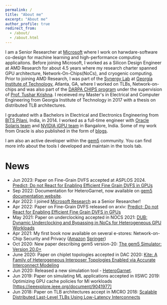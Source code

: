 ```yaml
---
permalink: /
title: "About me"
excerpt: "About me"
author_profile: true
redirect_from: 
  - /about/
  - /about.html
---
```


I am a Senior Researcher at [Microsoft](https://www.microsoft.com/en-us/research/people/srbharadwaj/) where I work on harwdare-software co-design for machine learning and high-performance computing applicaitons. Before joining Microsoft, I worked as a Silicon Design Engineer at AMD Research for about 4.5 years where my research charter spanned GPU architecture, Network-On-Chips(NoCs), and cryogenic computing. Prior to joining AMD Research, I was part of the [Synergy Lab](https://synergy.ece.gatech.edu/) at [Georgia Institute of Technology](https://www.ece.gatech.edu/), Atlanta, GA, where I worked on TLBs, Network-on-chips and was also part of the [DARPA CHIPS program](https://www.darpa.mil/program/common-heterogeneous-integration-and-ip-reuse-strategies) under the supervision of [Prof. Tushar Krishna](http://tusharkrishna.ece.gatech.edu/). I receieved my Master's in Electrical and Computer Engineering from Georgia Institute of Technology in 2017 with a thesis on distributed TLB architectures.

I graduated with a Bachelors in Electrical and Electronics Engineering from [BITS Pilani](https://www.bits-pilani.ac.in/), India, in 2014. I worked as a full-time engineer with [Oracle Solaris team](www.oracle.com) and [NVIDIA iGPU team](www.nvidia.com) in Bangalore, India. Some of my work from Oracle is also published in the form of [blogs](https://blogs.oracle.com/solaris/importing-a-zone-into-a-zone-cluster-configuration-using-the-new-import-zone-subcommand-v2).

I am also an active developer within the [gem5](www.gem5.org) community. You can find more info about the tools I developed and maintain in the tools tab.

News
======
* Jun 2023: Paper on Fine-Grain DVFS accepted at ASPLOS 2024. [Predict; Do not React for Enabling Efficient Fine Grain DVFS in GPUs](https://arxiv.org/abs/2205.00121)
* Sep 2022: Documentation for HeteroGarnet, now available on [gem5 documentation website](https://www.gem5.org/documentation/general_docs/ruby/heterogarnet/).
* Apr 2022: I joined [Microsoft Research](https://www.microsoft.com/en-us/research/people/srbharadwaj/) as a Senior Researcher!
* Apr 2022: Paper on Fine-Grain DVFS released on arxiv: [Predict; Do not React for Enabling Efficient Fine Grain DVFS in GPUs](https://arxiv.org/abs/2205.00121)
* May 2021: Paper on underclocking accepted in NOCS 2021: [DUB: Dynamic Underclocking and Bypassing in NoCs for Heterogeneous GPU Workloads](https://ieeexplore.ieee.org/document/9634971)
* Apr 2021: My first book now available on several e-stores: Network-on-Chip Security and Privacy ([Amazon](https://www.amazon.com/Network-Security-Privacy-Prabhat-Mishra/dp/3030691306) [Springer](https://link.springer.com/book/10.1007/978-3-030-69131-8))
* Oct 2020: New paper describing gem5 version-20: [The gem5 Simulator: Version 20.0+](https://arxiv.org/abs/2007.03152)
* June 2020: Paper on chiplet topologies accepted in DAC 2020: [Kite: A Family of Heterogeneous Interposer Topologies Enabled via Accurate Interconnect Modeling](https://ieeexplore.ieee.org/document/9218539)
* Jun 2020: Released a new simulation tool - [HeteroGarnet](https://github.com/gem5/gem5/commit/7957b1c43b3df2c9e9b6ec17eb7fc97976c9988d). 
* Jun 2019: Paper on simulating ML applications accepted in IISWC 2019: Optimizing GPU cache policies for MI workloads [https://ieeexplore.ieee.org/document/9041977]
* Jun 2018: Paper on TLB architectures accept in MICRO 2018: [Scalable Distributed Last-Level TLBs Using Low-Latency Interconnects](https://ieeexplore.ieee.org/document/8574547)

